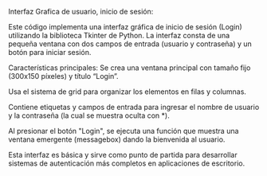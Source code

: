 Interfaz Grafica de usuario, inicio de sesión:

Este código implementa una interfaz gráfica de inicio de sesión (Login) utilizando la biblioteca Tkinter de Python. La interfaz consta de una pequeña ventana con dos campos de entrada (usuario y contraseña) y un botón para iniciar sesión.

Características principales:
Se crea una ventana principal con tamaño fijo (300x150 píxeles) y título “Login”.

Usa el sistema de grid para organizar los elementos en filas y columnas.

Contiene etiquetas y campos de entrada para ingresar el nombre de usuario y la contraseña (la cual se muestra oculta con *).

Al presionar el botón "Login", se ejecuta una función que muestra una ventana emergente (messagebox) dando la bienvenida al usuario.

Esta interfaz es básica y sirve como punto de partida para desarrollar sistemas de autenticación más completos en aplicaciones de escritorio.

